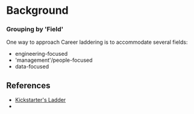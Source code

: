 # Background

### Grouping by 'Field'

One way to approach Career laddering is to accommodate several fields:

- engineering-focused
- 'management'/people-focused
- data-focused

## References

- [Kickstarter's Ladder](https://gist.github.com/jamtur01/aef437a79fee5a9cefdc#junioreng)
-
